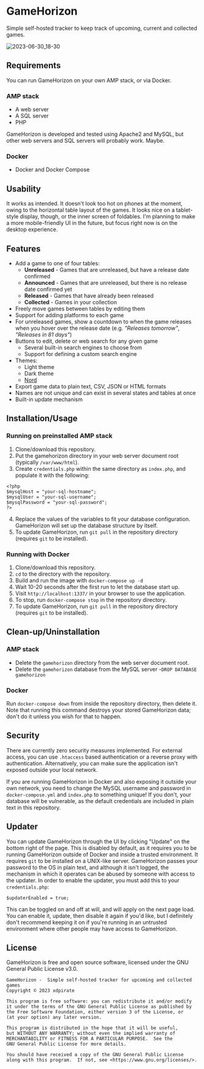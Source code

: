 # GameHorizon

Simple self-hosted tracker to keep track of upcoming, current and collected games.

![2023-06-30_18-30](https://github.com/xdpirate/gamehorizon/assets/1757462/c9c55c78-fbba-4d66-8dd8-882728f9a4ad)

## Requirements

You can run GameHorizon on your own AMP stack, or via Docker.

### AMP stack

* A web server
* A SQL server
* PHP

GameHorizon is developed and tested using Apache2 and MySQL, but other web servers and SQL servers will probably work. Maybe. 

### Docker

* Docker and Docker Compose

## Usability

It works as intended. It doesn't look too hot on phones at the moment, owing to the horizontal table layout of the games. It looks nice on a tablet-style display, though, or the inner screen of foldables. I'm planning to make a more mobile-friendly UI in the future, but focus right now is on the desktop experience.

## Features

* Add a game to one of four tables:
  * **Unreleased** - Games that are unreleased, but have a release date confirmed
  * **Announced** - Games that are unreleased, but there is no release date confirmed yet
  * **Released** - Games that have already been released
  * **Collected** - Games in your collection
* Freely move games between tables by editing them
* Support for adding platforms to each game
* For unreleased games, show a countdown to when the game releases when you hover over the release date (e.g. *"Releases tomorrow"*, *"Releases in 81 days"*)
* Buttons to edit, delete or web search for any given game
  * Several built-in search engines to choose from
  * Support for defining a custom search engine
* Themes: 
  * Light theme
  * Dark theme
  * [Nord](https://www.nordtheme.com/)
* Export game data to plain text, CSV, JSON or HTML formats
* Names are not unique and can exist in several states and tables at once
* Built-in update mechanism

## Installation/Usage

### Running on preinstalled AMP stack

1. Clone/download this repository.
2. Put the gamehorizon directory in your web server document root (typically `/var/www/html`).
3. Create `credentials.php` within the same directory as `index.php`, and populate it with the following:

```
<?php
$mysqlHost = "your-sql-hostname";
$mysqlUser = "your-sql-username";
$mysqlPassword = "your-sql-password";
?>
```

4. Replace the values of the variables to fit your database configuration. GameHorizon will set up the database structure by itself.
5. To update GameHorizon, run `git pull` in the repository directory (requires `git` to be installed).

### Running with Docker

1. Clone/download this repository.
2. `cd` to the directory with the repository.
3. Build and run the image with `docker-compose up -d`
4. Wait 10-20 seconds after the first run to let the database start up.
5. Visit `http://localhost:1337/` in your browser to use the application.
6. To stop, run `docker-compose stop` in the repository directory.
7. To update GameHorizon, run `git pull` in the repository directory (requires `git` to be installed).

## Clean-up/Uninstallation

### AMP stack

* Delete the `gamehorizon` directory from the web server document root.
* Delete the `gamehorizon` database from the MySQL server -`DROP DATABASE gamehorizon`

### Docker

Run `docker-compose down` from inside the repository directory, then delete it. Note that running this command destroys your stored GameHorizon data; don't do it unless you wish for that to happen.

## Security

There are currently zero security measures implemented. For external access, you can use `.htaccess` based authentication or a reverse proxy with authentication. Alternatively, you can make sure the application isn't exposed outside your local network.

If you are running GameHorizon in Docker and also exposing it outside your own network, you need to change the MySQL username and password in `docker-compose.yml` and `index.php` to something unique! If you don't, your database will be vulnerable, as the default credentials are included in plain text in this repository.

## Updater

You can update GameHorizon through the UI by clicking "Update" on the bottom right of the page. This is disabled by default, as it requires you to be running GameHorizon outside of Docker and inside a trusted environment. It requires `git` to be installed on a UNIX-like server. GameHorizon passes your password to the OS in plain text, and although it isn't logged, the mechanism in which it operates can be abused by someone with access to the updater. In order to enable the updater, you must add this to your `credentials.php`:

    $updaterEnabled = true;

This can be toggled on and off at will, and will apply on the next page load. You can enable it, update, then disable it again if you'd like, but I definitely don't recommend keeping it on if you're running in an untrusted environment where other people may have access to GameHorizon.

## License

GameHorizon is free and open source software, licensed under the GNU General Public License v3.0.

    GameHorizon -  Simple self-hosted tracker for upcoming and collected games
    Copyright ©️ 2023 xdpirate

    This program is free software: you can redistribute it and/or modify
    it under the terms of the GNU General Public License as published by
    the Free Software Foundation, either version 3 of the License, or
    (at your option) any later version.

    This program is distributed in the hope that it will be useful,
    but WITHOUT ANY WARRANTY; without even the implied warranty of
    MERCHANTABILITY or FITNESS FOR A PARTICULAR PURPOSE.  See the
    GNU General Public License for more details.

    You should have received a copy of the GNU General Public License
    along with this program.  If not, see <https://www.gnu.org/licenses/>.

